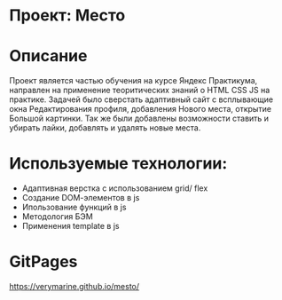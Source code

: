 # Проект: Место

# Описание
Проект является частью обучения на курсе Яндекс Практикума, направлен на применение теоритических знаний о HTML CSS JS на практике. Задачей было сверстать адаптивный сайт с всплывающие окна Редактирования профиля, добавления Нового места, открытие Большой картинки. Так же были добавлены возможности ставить и убирать лайки, добавлять и удалять новые места.

# Используемые технологии:
- Адаптивная верстка с использованием grid/ flex  
- Создание DОМ-элементов в js
- Ипользование функций в js
- Методология БЭМ
- Применения template в js

# GitPages 
https://verymarine.github.io/mesto/
